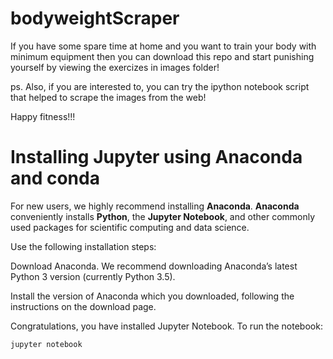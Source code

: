 # bodyweightScraper
If you have some spare time at home and you want to train your body with minimum equipment then you can download this repo and start punishing yourself by viewing the exercizes in images folder!

ps. Also, if you are interested to, you can try the ipython notebook script that helped to scrape the images from the web!

Happy fitness!!!

# Installing Jupyter using Anaconda and conda

For new users, we highly recommend installing **Anaconda**. **Anaconda** conveniently installs **Python**, the **Jupyter Notebook**, and other commonly used packages for scientific computing and data science.

Use the following installation steps:

Download Anaconda. We recommend downloading Anaconda’s latest Python 3 version (currently Python 3.5).

Install the version of Anaconda which you downloaded, following the instructions on the download page.

Congratulations, you have installed Jupyter Notebook. To run the notebook:
```sh
jupyter notebook
```

